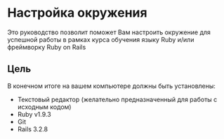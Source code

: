 # Настройка окружения

Это руководство позволит поможет Вам настроить окружение для успешной работы в рамках курса обучения языку Ruby и/или фреймворку Ruby on Rails

## Цель

В конечном итоге на вашем компьютере должны быть установлены:

  * Текстовый редактор (желательно предназначенный для работы с исходным кодом)
  * Ruby v1.9.3
  * Git
  * Rails 3.2.8
  
